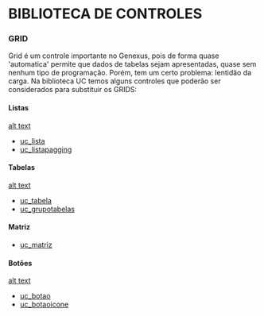 # BIBLIOTECA DE CONTROLES

### GRID
Grid é um controle importante no Genexus, pois de forma quase 'automatica' permite que dados de tabelas sejam apresentadas, quase sem nenhum tipo de programação. Porém, tem um certo problema: lentidão da carga.
Na biblioteca UC temos alguns controles que poderão ser considerados para substituir os GRIDS:

[lista]: https://github.com/cpsrepositorio/gx_designsystem/blob/main/doc/imagens/uc_lista.PNG
[tabela]: https://github.com/cpsrepositorio/gx_designsystem/blob/main/doc/imagens/uc_grupotabela.PNG
[botao]: https://github.com/cpsrepositorio/gx_designsystem/blob/main/doc/imagens/uc_botaoicone.PNG

#### Listas
[alt text][lista]
* [uc_lista]()
* [uc_listapagging]()

#### Tabelas
[alt text][tabela]
* [uc_tabela]()
* [uc_grupotabelas]()

#### Matriz
* [uc_matriz]()

#### Botões
[alt text][botao]
* [uc_botao](/doc/controles/uc_botao.md)
* [uc_botaoicone](/doc/controles/uc_botaoicone.md)

